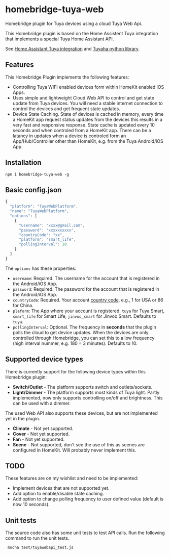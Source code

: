# homebridge-tuya-web

Homebridge plugin for Tuya devices using a cloud Tuya Web Api.

This Homebridge plugin is based on the Home Assistent Tuya integration that implements a special Tuya Home Assistant API.

See [Home Assistant Tuya integration](https://www.home-assistant.io/components/tuya/) and [Tuyaha python library](https://github.com/PaulAnnekov/tuyaha).

## Features

This Homebridge Plugin implements the following features:

- Controlling Tuya WIFI enabled devices form within HomeKit enabled iOS Apps.
- Uses simple and lightweight Cloud Web API to control and get state update from Tuya devices. You will need a stable internet connection to control the devices and get frequent state updates.
- Device State Caching. State of devices is cached in memory, every time a HomeKit app request status updates from the devices this results in a very fast and responsive response. State cache is updated every 10 seconds and when controled from a HomeKit app. There can be a latancy in updates when a device is controled form an App/Hub/Controller other than HomeKit, e.g. from the Tuya Android/iOS App.

## Installation

```
npm i homebridge-tuya-web -g
```

## Basic config.json

```javascript
{
  "platform": "TuyaWebPlatform",
  "name": "TuyaWebPlatform",
  "options": [
    {
      "username": "xxxx@gmail.com",
      "password": "xxxxxxxxxx",
      "countryCode": "xx",
      "platform": "smart_life",
      "pollingInterval": 10
    }
  ]
}
```

The `options` has these properties:

- `username`: Required. The username for the account that is registered in the Android/iOS App.
- `password`: Required. The password for the account that is registered in the Android/iOS App.
- `countryCode`: Required. Your account [country code](https://www.countrycode.org/), e.g., 1 for USA or 86 for China.
- `plaform`: The App where your account is registered. `tuya` for Tuya Smart, `smart_life` for Smart Life, `jinvoo_smart` for Jinvoo Smart. Defaults to `tuya`.
- `pollingInterval`: Optional. The frequency in **seconds** that the plugin polls the cloud to get device updates. When the devices are only controlled through Homebridge, you can set this to a low frequency (high interval nummer, e.g. 180 = 3 minutes). Defaults to 10.

## Supported device types

There is currently support for the following device types within this Homebridge plugin:

- **Switch/Outlet** - The platform supports switch and outlets/sockets.
- **Light/Dimmer** - The platform supports most kinds of Tuya light. Partly implemented, now only supports controlling on/off and brightness. This can be used with a dimmer.

The used Web API also supports these devices, but are not implemented yet in the plugin.

- **Climate** - Not yet supported.
- **Cover** - Not yet supported.
- **Fan** - Not yet supported.
- **Scene** - Not supported, don't see the use of this as scenes are configured in HomeKit. Will probably never implement this.

## TODO

These features are on my wishlist and need to be implemented:

- Implement devices that are not supported yet.
- Add option to enable/disable state caching.
- Add option to change polling frequency to user defined value (default is now 10 seconds).

## Unit tests

The source code also has some unit tests to test API calls. Run the following command to run the unit tests.

```
 mocha test/tuyawebapi_test.js
```